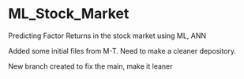 # ML_Stock_Market
Predicting Factor Returns in the stock market using ML, ANN

Added some initial files from M-T. Need to make a cleaner depository. 

New branch created to fix the main, make it leaner
